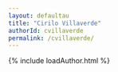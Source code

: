 ```yaml
---
layout: defaultau
title: "Cirilo Villaverde"
authorId: cvillaverde
permalink: /cvillaverde/
---
```

{% include loadAuthor.html %}
<script>
    $(document).ready(function(){
        showAuthorBio('{{ page.authorId }}');
   });
</script>
